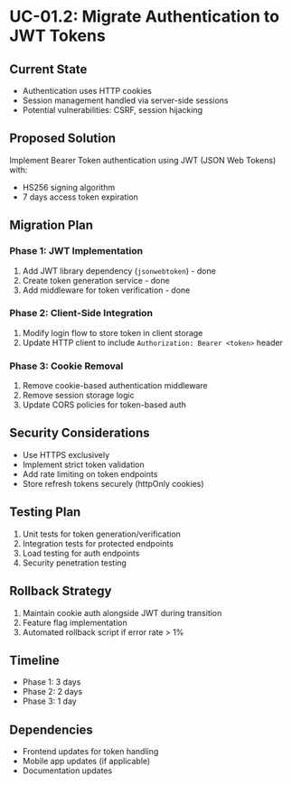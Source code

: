 # UC-01.2: Migrate Authentication to JWT Tokens

## Current State
- Authentication uses HTTP cookies
- Session management handled via server-side sessions
- Potential vulnerabilities: CSRF, session hijacking

## Proposed Solution
Implement Bearer Token authentication using JWT (JSON Web Tokens) with:
- HS256 signing algorithm
- 7 days access token expiration

## Migration Plan

### Phase 1: JWT Implementation
1. Add JWT library dependency (`jsonwebtoken`) - done
2. Create token generation service - done
3. Add middleware for token verification - done

### Phase 2: Client-Side Integration
1. Modify login flow to store token in client storage
2. Update HTTP client to include `Authorization: Bearer <token>` header

### Phase 3: Cookie Removal
1. Remove cookie-based authentication middleware
2. Remove session storage logic
3. Update CORS policies for token-based auth

## Security Considerations
- Use HTTPS exclusively
- Implement strict token validation
- Add rate limiting on token endpoints
- Store refresh tokens securely (httpOnly cookies)

## Testing Plan
1. Unit tests for token generation/verification
2. Integration tests for protected endpoints
3. Load testing for auth endpoints
4. Security penetration testing

## Rollback Strategy
1. Maintain cookie auth alongside JWT during transition
2. Feature flag implementation
3. Automated rollback script if error rate > 1%

## Timeline
- Phase 1: 3 days
- Phase 2: 2 days
- Phase 3: 1 day

## Dependencies
- Frontend updates for token handling
- Mobile app updates (if applicable)
- Documentation updates
